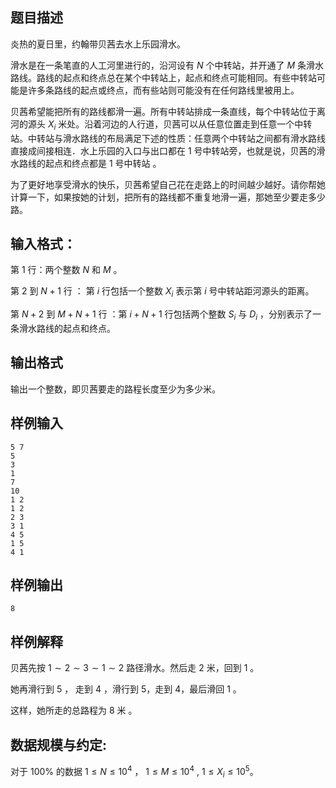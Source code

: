 ## 题目描述
炎热的夏日里，约翰带贝茜去水上乐园滑水。

滑水是在一条笔直的人工河里进行的，沿河设有 $N$ 个中转站，并开通了 $M$ 条滑水路线。路线的起点和终点总在某个中转站上，起点和终点可能相同。有些中转站可能是许多条路线的起点或终点，而有些站则可能没有在任何路线里被用上。

贝茜希望能把所有的路线都滑一遍。所有中转站排成一条直线，每个中转站位于离河的源头 $X_i$ 米处。沿着河边的人行道，贝茜可以从任意位置走到任意一个中转站。中转站与滑水路线的布局满足下述的性质：任意两个中转站之间都有滑水路线直接成间接相连．水上乐园的入口与出口都在 $1$ 号中转站旁，也就是说，贝茜的滑水路线的起点和终点都是 $1$ 号中转站 。

为了更好地享受滑水的快乐，贝茜希望自己花在走路上的时间越少越好。请你帮她计算一下，如果按她的计划，把所有的路线都不重复地滑一遍，那她至少要走多少路。


## 输入格式：
第 $1$ 行：两个整数 $N$ 和 $M$ 。

第 $2$ 到 $N+1$ 行 ： 第 $i$ 行包括一个整数 $X_i$ 表示第 $i$ 号中转站距河源头的距离。

第 $N+2$ 到 $M+N+1$ 行 ：第 $i+N+1$ 行包括两个整数 $S_i$ 与 $D_i$ ，分别表示了一条滑水路线的起点和终点。
 
## 输出格式
输出一个整数，即贝茜要走的路程长度至少为多少米。
## 样例输入
```
5 7
5
3
1
7
10
1 2
1 2
2 3
3 1
4 5
1 5
4 1
```
## 样例输出 
```
8
```
## 样例解释

贝茜先按 $1\sim 2\sim3\sim1\sim2$ 路径滑水。然后走 $2$ 米，回到 $1$ 。

她再滑行到 $5$ ， 走到 $4$ ，滑行到 $5$，走到 $4$，最后滑回 $1$ 。

这样，她所走的总路程为 $8$ 米 。
## 数据规模与约定:
对于 100\% 的数据 $1 \leq N \leq 10^4$ ， $1 \leq M \leq 10^4$ , $1\leq X_i \leq 10^5$。